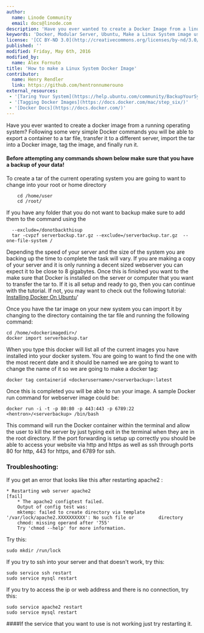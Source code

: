 ```yaml
---
author:
  name: Linode Community
  email: docs@linode.com
description: 'Have you ever wanted to create a Docker Image from a linux operating system that is still online? By following some very simple Docker commands you will be able to export a container to a tar file, transfer it to a different server, import the tar into a Docker Image, tag the image, and finally run it.'
keywords: 'Docker, Modular Server, Ubuntu, Make a Linux System image using Docker, Use Docker to Make a Full Linux System Image'
license: '[CC BY-ND 3.0](http://creativecommons.org/licenses/by-nd/3.0/us/)'
published: ''
modified: Friday, May 6th, 2016
modified_by:
  name: Alex Fornuto
title: 'How to make a Linux System Docker Image'
contributor:
  name: Henry Rendler
  link: https://github.com/hentronnumerouno
external_resources:
 - '[Taring Your System](https://help.ubuntu.com/community/BackupYourSystem/TAR)'
 - '[Tagging Docker Images](https://docs.docker.com/mac/step_six/)'
 - '[Docker Docs](https://docs.docker.com/)'
--- 
```


Have you ever wanted to create a docker image from a running operating system? Following some very simple Docker commands you will be able to export a container to a tar file, transfer it to a different server, import the tar into a Docker image, tag the image, and finally run it.


#### Before attempting any commands shown below make sure that you have a backup of your data!

To create a tar of the current operating system you are going to want to change into your root or home directory

        cd /home/user
        cd /root/



If you have any folder that you do not want to backup make sure to add them to the command using the 

      --exclude=/donotbackthisup 
      tar -cvpzf serverbackup.tar.gz --exclude=/serverbackup.tar.gz  --one-file-system /


 Depending the speed of your server and the size of the system you are backing up the time to complete the task will vary. If you are making a copy of your server and it is only running a decent sized webserver you can expect it to be close to 8 gigabytes. Once this is finished you want to the make sure that Docker is installed on the server or computer that you want to transfer the tar to. If it is all setup and ready to go, then you can continue with the tutorial. If not, you may want to check out the following tutorial:
  [Installing Docker On Ubuntu](https://docs.docker.com/engine/installation/linux/ubuntulinux/)'

Once you have the tar image on your new system you can import it by changing to the directory containing the tar file and running the following command:

	cd /home/<dockerimagedir>/
	docker import serverbackup.tar 

 When you type this docker will list all of the current images you have installed into your docker system. You are going to want to find the one with the most recent date and it should be named <none> we are going to want to change the name of it so we are going to make a docker tag:

	docker tag containerid <dockerusername>/<serverbackup>:latest


Once this is completed you will be able to run your image. A sample Docker run command for webserver image could be:

	docker run -i -t -p 80:80 -p 443:443 -p 6789:22 <hentron>/<serverbackup> /bin/bash

This command will run the Docker container within the terminal and allow the user to kill the server by just typing exit in the terminal when they are in the root directory. If the port forwarding is setup up correctly you should be able to access your website via http and https as well as ssh through ports 80 for http, 443 for https, and 6789 for ssh.

### Troubleshooting:

If you get an error that looks like this after restarting apache2 :  

	* Restarting web server apache2                                         [fail]
 		* The apache2 configtest failed.
		Output of config test was:
		mktemp: failed to create directory via template '/var/lock/apache2.XXXXXXXXXX': No such file or 		directory
		chmod: missing operand after '755'
		Try 'chmod --help' for more information.

Try this:
    
	sudo mkdir /run/lock

If you try to ssh into your server and that doesn't work, try this:

	sudo service ssh restart
	sudo service mysql restart


If you try to access the ip or web address and there is no connection, try this:
	
	sudo service apache2 restart
	sudo service mysql restart


####If the service that you want to use is not working just try restarting it.
